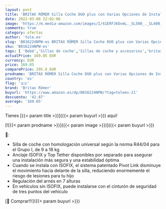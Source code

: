 ```yaml
---
layout: post
title: 'BRITAX RÖMER Silla Coche DUO plus con Varias Opciones de Instalación y Protección Superior Niño de 9 a 18 kg Grupo 1 de 9 Meses a 4 Años  Cosmos Black'
date: 2022-03-08 22:02:06
image: 'https://m.media-amazon.com/images/I/41ERFJ6OvmL._SL500_._SL400_.jpg'
comments: true
category: ofertas
author: 'tole.es'
slug: 'B016224NPW-es BRITAX RÖMER Silla Coche DUO plus con Varias Opciones de...'
sku: 'B016224NPW-es'
tags: [ 'Bebé','Sillas de coche','Sillas de coche y accesorios','britax römer','römer', ]
actualPrice: 169.05 EUR
currency: EUR
price: 169.05
comparePrice: 295.9 EUR
prodname: 'BRITAX RÖMER Silla Coche DUO plus con Varias Opciones de Instalación y Protección Superior Niño de 9 a 18 kg Grupo 1 de 9 Meses a 4 Años  Cosmos Black'
country: 'es'
flag: '🇪🇸'
brand: 'Britax Römer'
buyurl: 'https://www.amazon.es/dp/B016224NPW/?tag=tolees-21'
descuento: '42.87'
average: '169.05'
---
```


Tienes [{{< param title >}}]({{< param buyurl >}}) aqui!

[![{{< param prodname >}}]({{< param image >}})]({{< param buyurl >}})

🔎:

- Silla de coche con homologación universal según la norma R44/04 para el Grupo I, de 9 a 18 kg
- Anclaje ISOFIX y Top Tether disponibles por separado para asegurar una instalación más segura y una estabilidad óptima
- Cuando se instala con ISOFIX, el sistema patentado Pivot Link disminuye el movimiento hacia delante de la silla, reduciendo enormemente el riesgo de lesiones para tu hijo
- Regulación del arnés en 7 alturas
- En vehículos sin ISOFIX, puede instalarse con el cinturón de seguridad de tres puntos del vehículo

[🛒 Comprar!!!]({{< param buyurl >}})
